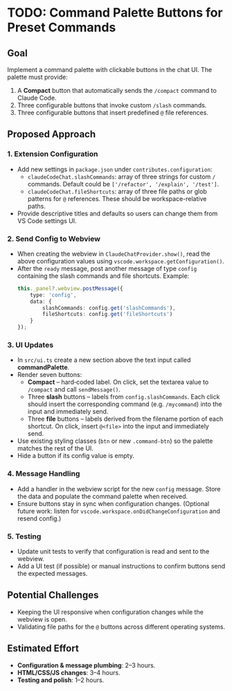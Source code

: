 # TODO: Command Palette Buttons for Preset Commands

## Goal
Implement a command palette with clickable buttons in the chat UI. The palette must provide:

1. A **Compact** button that automatically sends the `/compact` command to Claude Code.
2. Three configurable buttons that invoke custom `/slash` commands.
3. Three configurable buttons that insert predefined `@` file references.

## Proposed Approach

### 1. Extension Configuration
- Add new settings in `package.json` under `contributes.configuration`:
  - `claudeCodeChat.slashCommands`: array of three strings for custom `/` commands. Default could be `['/refactor', '/explain', '/test']`.
  - `claudeCodeChat.fileShortcuts`: array of three file paths or glob patterns for `@` references. These should be workspace-relative paths.
- Provide descriptive titles and defaults so users can change them from VS Code settings UI.

### 2. Send Config to Webview
- When creating the webview in `ClaudeChatProvider.show()`, read the above configuration values using `vscode.workspace.getConfiguration()`.
- After the `ready` message, post another message of type `config` containing the slash commands and file shortcuts. Example:
  ```ts
  this._panel?.webview.postMessage({
      type: 'config',
      data: {
          slashCommands: config.get('slashCommands'),
          fileShortcuts: config.get('fileShortcuts')
      }
  });
  ```

### 3. UI Updates
- In `src/ui.ts` create a new section above the text input called **commandPalette**.
- Render seven buttons:
  - **Compact** – hard‑coded label. On click, set the textarea value to `/compact` and call `sendMessage()`.
  - Three **slash** buttons – labels from `config.slashCommands`. Each click should insert the corresponding command (e.g. `/mycommand`) into the input and immediately send.
  - Three **file** buttons – labels derived from the filename portion of each shortcut. On click, insert `@<file>` into the input and immediately send.
- Use existing styling classes (`btn` or new `.command-btn`) so the palette matches the rest of the UI.
- Hide a button if its config value is empty.

### 4. Message Handling
- Add a handler in the webview script for the new `config` message. Store the data and populate the command palette when received.
- Ensure buttons stay in sync when configuration changes. (Optional future work: listen for `vscode.workspace.onDidChangeConfiguration` and resend config.)

### 5. Testing
- Update unit tests to verify that configuration is read and sent to the webview.
- Add a UI test (if possible) or manual instructions to confirm buttons send the expected messages.

## Potential Challenges
- Keeping the UI responsive when configuration changes while the webview is open.
- Validating file paths for the `@` buttons across different operating systems.

## Estimated Effort
- **Configuration & message plumbing**: 2–3 hours.
- **HTML/CSS/JS changes**: 3–4 hours.
- **Testing and polish**: 1–2 hours.


